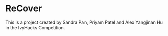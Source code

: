# ReCover
This is a project created by Sandra Pan, Priyam Patel and Alex Yangjinan Hu in the IvyHacks Competition. 

